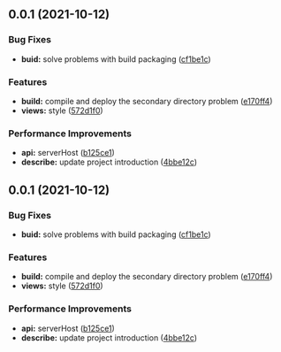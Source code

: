 ## 0.0.1 (2021-10-12)


### Bug Fixes

* **buid:** solve problems with build packaging ([cf1be1c](https://github.com/dgiot/dgiot_amis/commit/cf1be1cd8ee10a48c4ab93fba8aadbc2b7fe735b))


### Features

* **build:** compile and deploy the secondary directory problem ([e170ff4](https://github.com/dgiot/dgiot_amis/commit/e170ff40db949a0f861b73dda7c4d823cb70d90e))
* **views:** style ([572d1f0](https://github.com/dgiot/dgiot_amis/commit/572d1f041d9b07c3ba4ede6e6a83b0f2892d6339))


### Performance Improvements

* **api:** serverHost ([b125ce1](https://github.com/dgiot/dgiot_amis/commit/b125ce12f9405cd0d39126eb343907ba6a192f88))
* **describe:** update project introduction ([4bbe12c](https://github.com/dgiot/dgiot_amis/commit/4bbe12cdf5e03b0fc6a3945df33127024bd2d076))



## 0.0.1 (2021-10-12)


### Bug Fixes

* **buid:** solve problems with build packaging ([cf1be1c](https://github.com/dgiot/dgiot_amis/commit/cf1be1cd8ee10a48c4ab93fba8aadbc2b7fe735b))


### Features

* **build:** compile and deploy the secondary directory problem ([e170ff4](https://github.com/dgiot/dgiot_amis/commit/e170ff40db949a0f861b73dda7c4d823cb70d90e))
* **views:** style ([572d1f0](https://github.com/dgiot/dgiot_amis/commit/572d1f041d9b07c3ba4ede6e6a83b0f2892d6339))


### Performance Improvements

* **api:** serverHost ([b125ce1](https://github.com/dgiot/dgiot_amis/commit/b125ce12f9405cd0d39126eb343907ba6a192f88))
* **describe:** update project introduction ([4bbe12c](https://github.com/dgiot/dgiot_amis/commit/4bbe12cdf5e03b0fc6a3945df33127024bd2d076))




